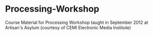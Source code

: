 Processing-Workshop
===================

Course Material for Processing Workshop taught in September 2012 at Artisan's Asylum (courtesy of CEMI Electronic Media Institute)